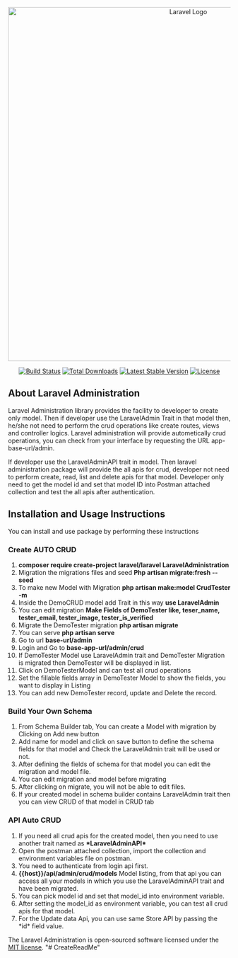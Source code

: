 <p align="center"><a href="https://laravel.com" target="_blank"><img src="public/readme-images//laravel_administration.jpg" width="800" alt="Laravel Logo"></a></p>

<p align="center">
<a href="https://github.com/laravel/framework/actions"><img src="https://github.com/laravel/framework/workflows/tests/badge.svg" alt="Build Status"></a>
<a href="https://packagist.org/packages/laravel/framework"><img src="https://img.shields.io/packagist/dt/laravel/framework" alt="Total Downloads"></a>
<a href="https://packagist.org/packages/laravel/framework"><img src="https://img.shields.io/packagist/v/laravel/framework" alt="Latest Stable Version"></a>
<a href="https://packagist.org/packages/laravel/framework"><img src="https://img.shields.io/packagist/l/laravel/framework" alt="License"></a>
</p>

## About Laravel Administration

Laravel Administration library provides the facility to developer to create only model. Then if developer use the LaravelAdmin Trait in that model then, he/she not need to perform the crud operations like create routes, views and controller logics. Laravel administration will provide autometically crud operations, you can check from your interface by requesting the URL app-base-url/admin.

If developer use the LaravelAdminAPI trait in model. Then laravel administration package will provide the all apis for crud, developer not need to perform create, read, list and delete apis for that model. Developer only need to get the model id and set that model ID into Postman attached collection and test the all apis after authentication.

## Installation and Usage Instructions

You can install and use package by performing these instructions
<h3>Create AUTO CRUD</h3>
<ol>
    <li><b>composer require create-project laravel/laravel LaravelAdministration</b></li>
    <li>Migration the migrations files and seed <b>Php artisan migrate:fresh --seed</b></li>
    <li>To make new Model with Migration <b>php artisan make:model CrudTester -m </b></li>
    <li>Inside the DemoCRUD model add Trait in this way <b>use LaravelAdmin</b></li>
    <li>You can edit migration <b>Make Fields of DemoTester like, teser_name, tester_email, tester_image, tester_is_verified</b></li>
    <li>Migrate the DemoTester migration <b>php artisan migrate</b></li>
    <li>You can serve <b>php artisan serve</b></li>
    <li>Go to url <b>base-url/admin</b></li>
    <li>Login and Go to <b>base-app-url/admin/crud</b> </li>
    <li>If DemoTester Model use LaravelAdmin trait and DemoTester Migration is migrated then DemoTester will be displayed in list.</li>
    <li>Click on DemoTesterModel and can test all crud operations</li>
    <li>Set the fillable fields array in DemoTester Model to show the fields, you want to display in Listing</li>
    <li>You can add new DemoTester record, update and Delete the record.</li>
</ol>

<h3>Build Your Own Schema</h3>
<ol>
    <li>From Schema Builder tab, You can create a Model with migration by Clicking on Add new button</li>
    <li>Add name for model and click on save button to define the schema fields for that model and Check the LaravelAdmin trait will be used or not.</li>
    <li>After defining the fields of schema for that model you can edit the migration and model file.</li>
    <li>You can edit migration and model before migrating</li>
    <li>After clicking on migrate, you will not be able to edit files.</li>
    <li>If your created model in schema builder contains LaravelAdmin trait then you can view CRUD of that model in CRUD tab</li>
</ol>

<h3>API Auto CRUD</h3>
<ol>
    <li>If you need all crud apis for the created model, then you need to use another trait named as <b>*LaravelAdminAPI*</b></li>
    <li>Open the postman attached collection, import the collection and environment variables file on postman.</li>
    <li>You need to authenticate from login api first.</li>
    <li><b>{{host}}/api/admin/crud/models</b> 
        Model listing, from that api you can access all your models in which you use the LaravelAdminAPI trait and have been migrated. </li>
    <li>You can pick model id and set that model_id into environment variable.</li>
    <li>After setting the model_id as environment variable, you can test all crud apis for that model.</li>
    <li>For the Update data Api, you can use same Store API by passing the *id* field value.</li>
</ol>



The Laravel Administration is open-sourced software licensed under the [MIT license](https://opensource.org/licenses/MIT).
"# CreateReadMe" 
